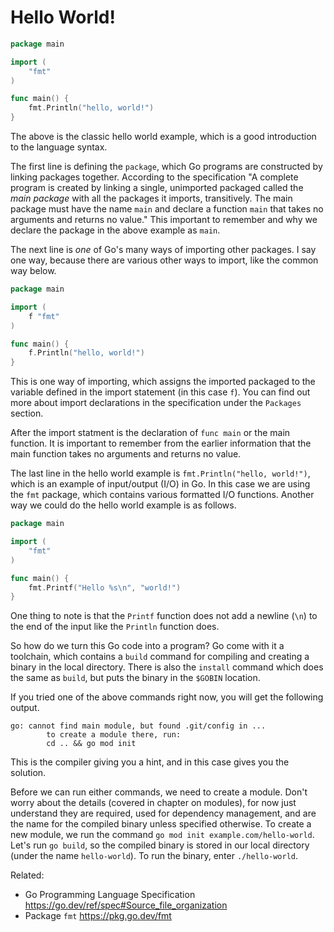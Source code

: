 # Hello World!

```Go
package main

import (
	"fmt"
)

func main() {
	fmt.Println("hello, world!")
}
```

The above is the classic hello world example, which is a good
introduction to the language syntax.

The first line is defining the `package`, which Go programs are
constructed by linking packages together. According to the specification
"A complete program is created by linking a single, unimported packaged
called the *main package* with all the packages it imports, transitively.
The main package must have the name `main` and declare a function `main`
that takes no arguments and returns no value." This important to remember
and why we declare the package in the above example as `main`.

The next line is *one* of Go's many ways of importing other packages. I
say one way, because there are various other ways to import, like the
common way below.

```Go
package main

import (
	f "fmt"
)

func main() {
	f.Println("hello, world!")
}
```

This is one way of importing, which assigns the imported packaged to the
variable defined in the import statement (in this case `f`). You can find
out more about import declarations in the specification under the
`Packages` section.

After the import statment is the declaration of `func main` or the main
function. It is important to remember from the earlier information that
the main function takes no arguments and returns no value.

The last line in the hello world example is `fmt.Println("hello,
world!")`, which is an example of input/output (I/O) in Go. In this case
we are using the `fmt` package, which contains various formatted I/O
functions. Another way we could do the hello world example is as follows.

```Go
package main

import (
	"fmt"
)

func main() {
	fmt.Printf("Hello %s\n", "world!")
}
```

One thing to note is that the `Printf` function does not add a newline
(`\n`) to the end of the input like the `Println` function does.

So how do we turn this Go code into a program? Go come with it a
toolchain, which contains a `build` command for compiling and creating a
binary in the local directory. There is also the `install` command which
does the same as `build`, but puts the binary in the `$GOBIN` location.

If you tried one of the above commands right now, you will get the
following output.

```
go: cannot find main module, but found .git/config in ...
        to create a module there, run:
        cd .. && go mod init
```

This is the compiler giving you a hint, and in this case gives you the
solution.


Before we can run either commands, we need to create a module. Don't
worry about the details (covered in chapter on modules), for now just
understand they are required, used for dependency management, and are the
name for the compiled binary unless specified otherwise. To create a new
module, we run the command `go mod init example.com/hello-world`. Let's
run `go build`, so the compiled binary is stored in our local directory
(under the name `hello-world`). To run the binary, enter `./hello-world`.

Related:

* Go Programming Language Specification
	<https://go.dev/ref/spec#Source_file_organization>
* Package `fmt`
	<https://pkg.go.dev/fmt>
